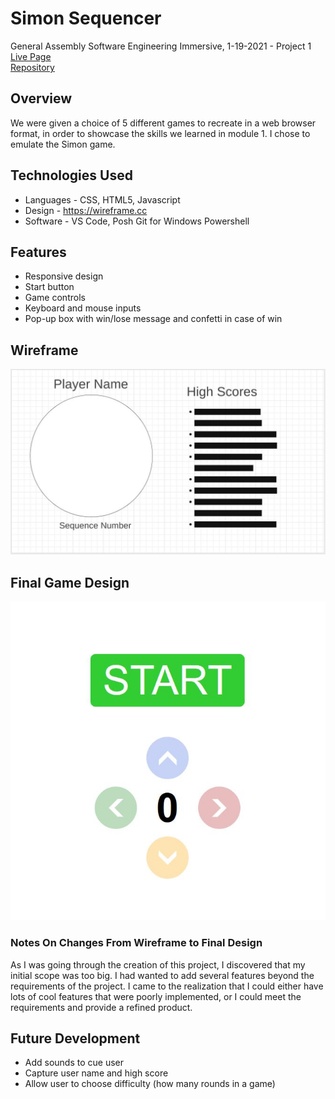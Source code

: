 # Simon Sequencer
General Assembly Software Engineering Immersive, 1-19-2021 - Project 1  
[Live Page](https://corwindickey.github.io/simon_sequencer/)  
[Repository](https://github.com/CorwinDickey/CorwinDickey.github.io/tree/main/simon_sequencer)  

## Overview
We were given a choice of 5 different games to recreate in a web browser format, in order to showcase the skills we learned in module 1. I chose to emulate the Simon game.

## Technologies Used
* Languages - CSS, HTML5, Javascript
* Design - https://wireframe.cc
* Software - VS Code, Posh Git for Windows Powershell

## Features
* Responsive design
* Start button
* Game controls
* Keyboard and mouse inputs
* Pop-up box with win/lose message and confetti in case of win

## Wireframe
![project wireframe](https://github.com/CorwinDickey/CorwinDickey.github.io/blob/main/simon_sequencer/img/wireframe.JPG)

## Final Game Design
![final game design](https://github.com/CorwinDickey/CorwinDickey.github.io/blob/main/simon_sequencer/img/final-product.JPG)

### Notes On Changes From Wireframe to Final Design
As I was going through the creation of this project, I discovered that my initial scope was too big. I had wanted to add several features beyond the requirements of the project. I came to the realization that I could either have lots of cool features that were poorly implemented, or I could meet the requirements and provide a refined product.

## Future Development
* Add sounds to cue user
* Capture user name and high score
* Allow user to choose difficulty (how many rounds in a game)